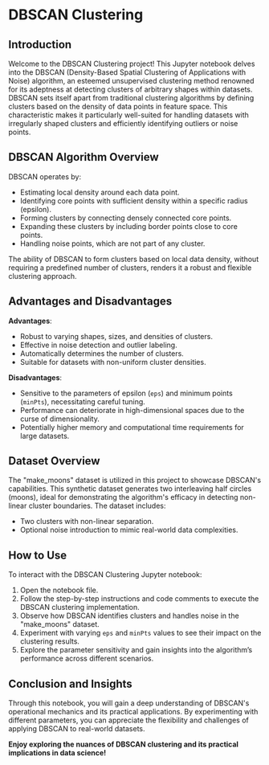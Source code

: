 # DBSCAN Clustering

## Introduction

Welcome to the DBSCAN Clustering project! This Jupyter notebook delves into the DBSCAN (Density-Based Spatial Clustering of Applications with Noise) algorithm, an esteemed unsupervised clustering method renowned for its adeptness at detecting clusters of arbitrary shapes within datasets. DBSCAN sets itself apart from traditional clustering algorithms by defining clusters based on the density of data points in feature space. This characteristic makes it particularly well-suited for handling datasets with irregularly shaped clusters and efficiently identifying outliers or noise points.

## DBSCAN Algorithm Overview

DBSCAN operates by:
- Estimating local density around each data point.
- Identifying core points with sufficient density within a specific radius (epsilon).
- Forming clusters by connecting densely connected core points.
- Expanding these clusters by including border points close to core points.
- Handling noise points, which are not part of any cluster.

The ability of DBSCAN to form clusters based on local data density, without requiring a predefined number of clusters, renders it a robust and flexible clustering approach.

## Advantages and Disadvantages

**Advantages**:
- Robust to varying shapes, sizes, and densities of clusters.
- Effective in noise detection and outlier labeling.
- Automatically determines the number of clusters.
- Suitable for datasets with non-uniform cluster densities.

**Disadvantages**:
- Sensitive to the parameters of epsilon (`eps`) and minimum points (`minPts`), necessitating careful tuning.
- Performance can deteriorate in high-dimensional spaces due to the curse of dimensionality.
- Potentially higher memory and computational time requirements for large datasets.

## Dataset Overview

The "make_moons" dataset is utilized in this project to showcase DBSCAN's capabilities. This synthetic dataset generates two interleaving half circles (moons), ideal for demonstrating the algorithm's efficacy in detecting non-linear cluster boundaries. The dataset includes:
- Two clusters with non-linear separation.
- Optional noise introduction to mimic real-world data complexities.

## How to Use

To interact with the DBSCAN Clustering Jupyter notebook:
1. Open the notebook file.
2. Follow the step-by-step instructions and code comments to execute the DBSCAN clustering implementation.
3. Observe how DBSCAN identifies clusters and handles noise in the "make_moons" dataset.
4. Experiment with varying `eps` and `minPts` values to see their impact on the clustering results.
5. Explore the parameter sensitivity and gain insights into the algorithm’s performance across different scenarios.

## Conclusion and Insights

Through this notebook, you will gain a deep understanding of DBSCAN's operational mechanics and its practical applications. By experimenting with different parameters, you can appreciate the flexibility and challenges of applying DBSCAN to real-world datasets.

**Enjoy exploring the nuances of DBSCAN clustering and its practical implications in data science!**